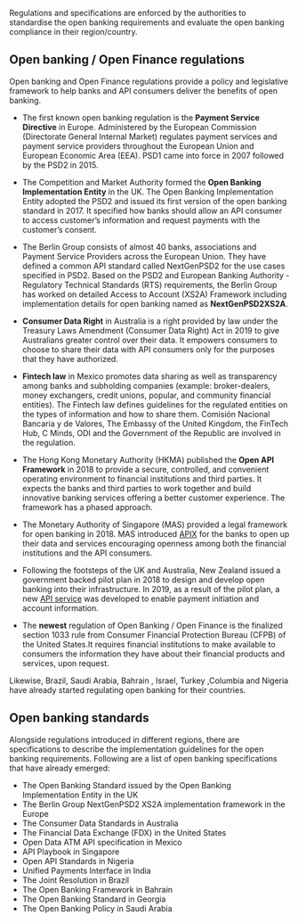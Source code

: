 Regulations and specifications are enforced by the authorities to standardise the open banking requirements and 
evaluate the open banking compliance in their region/country.

## Open banking / Open Finance regulations
Open banking and Open Finance regulations provide a policy and legislative framework to help banks and API consumers deliver the 
benefits of open banking. 

- The first known open banking regulation is the **Payment Service Directive** in Europe. Administered by the European 
Commission (Directorate General Internal Market) regulates payment services and payment service providers throughout 
the European Union and European Economic Area (EEA). PSD1 came into force in 2007 followed by the PSD2 in 2015.

- The Competition and Market Authority formed the **Open Banking Implementation Entity** in the UK. The Open Banking 
Implementation Entity adopted the PSD2 and issued its first version of the open banking standard in 2017. It 
specified how banks should allow an API consumer to access customer’s information and request payments with the 
customer’s consent.

- The Berlin Group consists of almost 40 banks, associations and Payment Service Providers across the European Union. 
They have defined a common API standard called NextGenPSD2 for the use cases specified in PSD2. Based on the PSD2 and 
European Banking Authority - Regulatory Technical Standards (RTS) requirements, the Berlin Group has worked on detailed 
Access to Account (XS2A) Framework including implementation details for open banking named as **NextGenPSD2XS2A**.

- **Consumer Data Right** in Australia is a right provided by law under the Treasury Laws Amendment 
(Consumer Data Right)  Act in 2019 to give Australians greater control over their data. It empowers consumers to 
choose to share their data with API consumers only for the purposes that they have authorized.

- **Fintech law** in Mexico promotes data sharing as well as transparency among banks and subholding companies 
(example: broker-dealers, money exchangers, credit unions, popular, and community financial entities). The Fintech law 
defines guidelines for the regulated entities on the types of information and how to share them. Comisión Nacional 
Bancaria y de Valores, The Embassy of the United Kingdom, the FinTech Hub, C Minds, ODI and the Government of the 
Republic are involved in the regulation.

- The Hong Kong Monetary Authority (HKMA) published the **Open API Framework** in 2018 to provide a secure, controlled, 
and convenient operating environment to financial institutions and third parties. It expects the banks and third 
parties to work together and build innovative banking services offering a better customer experience. The framework 
has a phased approach. 
 
- The Monetary Authority of Singapore (MAS) provided a legal framework for open banking in 2018. MAS introduced 
[APIX](https://www.mas.gov.sg/development/fintech/api-exchange) for the banks to open up their data and services 
encouraging openness among both the financial institutions and the API consumers.

- Following the footsteps of the UK and Australia, New Zealand issued a government backed pilot plan in 2018 to design 
and develop open banking into their infrastructure. In 2019, as a result of the pilot plan, a 
new [API service](https://www.apicentre.paymentsnz.co.nz/) was developed to enable payment initiation and account 
information. 

- The **newest** regulation of Open Banking / Open Finance is the finalized section 1033 rule from Consumer Financial 
Protection Bureau (CFPB) of the United States.It requires financial institutions to make available to consumers the 
information they have about their financial products and services, upon request.

Likewise, Brazil, Saudi Arabia, Bahrain , Israel, Turkey ,Columbia and Nigeria have 
already started regulating open banking for their countries. 

## Open banking standards
Alongside regulations introduced in different regions, there are specifications to describe the implementation 
guidelines for the open banking requirements. Following are a list of open banking specifications that have already 
emerged:

- The Open Banking Standard issued by the Open Banking Implementation Entity in the UK
- The Berlin Group NextGenPSD2 XS2A implementation framework in the Europe
- The Consumer Data Standards in Australia
- The Financial Data Exchange (FDX) in the United States
- Open Data ATM API specification in Mexico
- API Playbook in Singapore
- Open API Standards in Nigeria
- Unified Payments Interface in India
- The Joint Resolution in Brazil
- The Open Banking Framework in Bahrain
- The Open Banking Standard in Georgia
- The Open Banking Policy in Saudi Arabia

